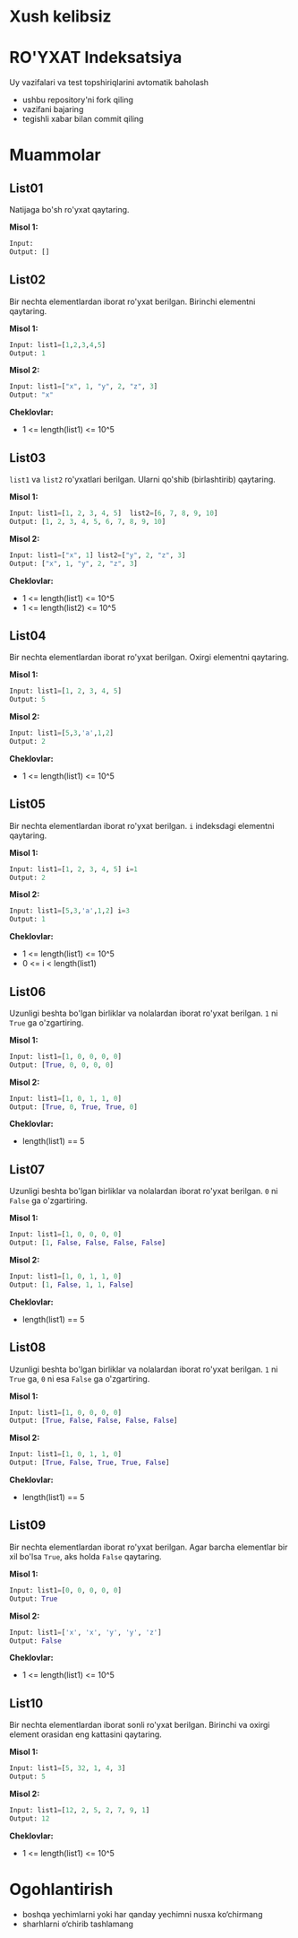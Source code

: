 # Xush kelibsiz
# RO'YXAT Indeksatsiya

Uy vazifalari va test topshiriqlarini avtomatik baholash
- ushbu repository'ni fork qiling
- vazifani bajaring
- tegishli xabar bilan commit qiling

# Muammolar
## List01

  Natijaga bo'sh ro'yxat qaytaring.

**Misol 1:**

```Python
Input:
Output: []

```

## List02

  Bir nechta elementlardan iborat ro'yxat berilgan. Birinchi elementni qaytaring.

**Misol 1:**

```Python
Input: list1=[1,2,3,4,5]
Output: 1

```

**Misol 2:**

```Python
Input: list1=["x", 1, "y", 2, "z", 3]
Output: "x"

```
**Cheklovlar:**

  - 1 <= length(list1) <= 10^5

## List03

  `list1` va `list2` ro'yxatlari berilgan. Ularni qo'shib (birlashtirib) qaytaring.

**Misol 1:**

```Python
Input: list1=[1, 2, 3, 4, 5]  list2=[6, 7, 8, 9, 10]  
Output: [1, 2, 3, 4, 5, 6, 7, 8, 9, 10]

```

**Misol 2:**

```Python
Input: list1=["x", 1] list2=["y", 2, "z", 3]
Output: ["x", 1, "y", 2, "z", 3]

```
**Cheklovlar:**

  - 1 <= length(list1) <= 10^5
  - 1 <= length(list2) <= 10^5

## List04

  Bir nechta elementlardan iborat ro'yxat berilgan. Oxirgi elementni qaytaring.

**Misol 1:**

```Python
Input: list1=[1, 2, 3, 4, 5]
Output: 5

```

**Misol 2:**

```Python
Input: list1=[5,3,'a',1,2]
Output: 2

```
**Cheklovlar:**

  - 1 <= length(list1) <= 10^5

## List05

  Bir nechta elementlardan iborat ro'yxat berilgan. `i` indeksdagi elementni qaytaring.

**Misol 1:**

```Python
Input: list1=[1, 2, 3, 4, 5] i=1
Output: 2

```

**Misol 2:**

```Python
Input: list1=[5,3,'a',1,2] i=3
Output: 1

```
**Cheklovlar:**

  - 1 <= length(list1) <= 10^5
  - 0 <= i < length(list1)

## List06

  Uzunligi beshta bo'lgan birliklar va nolalardan iborat ro'yxat berilgan. `1` ni `True` ga o'zgartiring.

**Misol 1:**

```Python
Input: list1=[1, 0, 0, 0, 0]
Output: [True, 0, 0, 0, 0]

```

**Misol 2:**

```Python
Input: list1=[1, 0, 1, 1, 0]
Output: [True, 0, True, True, 0]

```
**Cheklovlar:**

  - length(list1) == 5

## List07

  Uzunligi beshta bo'lgan birliklar va nolalardan iborat ro'yxat berilgan. `0` ni `False` ga o'zgartiring.

**Misol 1:**

```Python
Input: list1=[1, 0, 0, 0, 0]
Output: [1, False, False, False, False]

```

**Misol 2:**

```Python
Input: list1=[1, 0, 1, 1, 0]
Output: [1, False, 1, 1, False]

```
**Cheklovlar:**

  - length(list1) == 5

## List08

  Uzunligi beshta bo'lgan birliklar va nolalardan iborat ro'yxat berilgan. `1` ni `True` ga, `0` ni esa `False` ga o'zgartiring.

**Misol 1:**

```Python
Input: list1=[1, 0, 0, 0, 0]
Output: [True, False, False, False, False]

```

**Misol 2:**

```Python
Input: list1=[1, 0, 1, 1, 0]
Output: [True, False, True, True, False]

```
**Cheklovlar:**

  - length(list1) == 5

## List09

  Bir nechta elementlardan iborat ro'yxat berilgan. Agar barcha elementlar bir xil bo'lsa `True`, aks holda `False` qaytaring.

**Misol 1:**

```Python
Input: list1=[0, 0, 0, 0, 0]
Output: True

```

**Misol 2:**

```Python
Input: list1=['x', 'x', 'y', 'y', 'z']
Output: False

```
**Cheklovlar:**

  - 1 <= length(list1) <= 10^5

## List10

  Bir nechta elementlardan iborat sonli ro'yxat berilgan. Birinchi va oxirgi element orasidan eng kattasini qaytaring.

**Misol 1:**

```Python
Input: list1=[5, 32, 1, 4, 3]
Output: 5

```

**Misol 2:**

```Python
Input: list1=[12, 2, 5, 2, 7, 9, 1]
Output: 12

```
**Cheklovlar:**

  - 1 <= length(list1) <= 10^5

# Ogohlantirish
- boshqa yechimlarni yoki har qanday yechimni nusxa ko‘chirmang
- sharhlarni o‘chirib tashlamang
```

